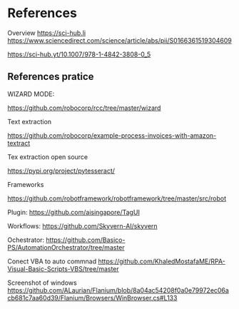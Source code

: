 



# References

Overview
https://sci-hub.li
https://www.sciencedirect.com/science/article/abs/pii/S0166361519304609


https://sci-hub.yt/10.1007/978-1-4842-3808-0_5


## References pratice 


WIZARD MODE:

https://github.com/robocorp/rcc/tree/master/wizard


Text extraction

https://github.com/robocorp/example-process-invoices-with-amazon-textract

Tex extraction open source

https://pypi.org/project/pytesseract/


Frameworks

https://github.com/robotframework/robotframework/tree/master/src/robot


Plugin:
https://github.com/aisingapore/TagUI



Workflows:
https://github.com/Skyvern-AI/skyvern


Ochestrator:
https://github.com/Basico-PS/AutomationOrchestrator/tree/master

Conect VBA to auto commnad
https://github.com/KhaledMostafaME/RPA-Visual-Basic-Scripts-VBS/tree/master

Screenshot of windows
https://github.com/ALaurian/Flanium/blob/8a04ac54208f0a0e79972ec06acb681c7aa60d39/Flanium/Browsers/WinBrowser.cs#L133


